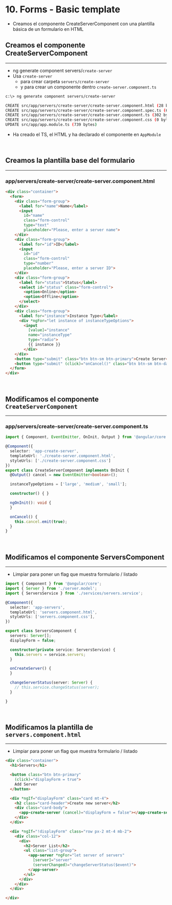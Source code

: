 # 10. Forms - Basic template

- Creamos el componente CreateServerComponent con una plantilla básica
  de un formulario en HTML

## Creamos el componente CreateServerComponent
---

- ng generate component servers/`create-server`
- Usa `create-server`
  - para crear carpeta `servers/create-server`
  - y para crear un componente dentro `create-server.component.ts`

``` bash
c:\> ng generate component servers/create-server

CREATE src/app/servers/create-server/create-server.component.html (28 bytes)
CREATE src/app/servers/create-server/create-server.component.spec.ts (671 bytes)
CREATE src/app/servers/create-server/create-server.component.ts (302 bytes)
CREATE src/app/servers/create-server/create-server.component.css (0 bytes)
UPDATE src/app/app.module.ts (739 bytes)
```
- Ha creado el TS, el HTML y ha declarado el componente en `AppModule`
<br>

## Creamos la plantilla base del formulario
---

### app/servers/create-server/create-server.component.html
``` html
<div class="container">
  <form>
    <div class="form-group">
      <label for="name">Name</label>
      <input
        id="name"
        class="form-control"
        type="text"
        placeholder="Please, enter a server name">
    </div>
    <div class="form-group">
      <label for="id">ID</label>
      <input
        id="id"
        class="form-control"
        type="number"
        placeholder="Please, enter a server ID">
    </div>
    <div class="form-group">
      <label for="status">Status</label>
      <select id="status" class="form-control">
        <option>Online</option>
        <option>Offline</option>
      </select>
    </div>
    <div class="form-group">
      <label for="instance">Instance Type</label>
      <div *ngFor="let instance of instanceTypeOptions">
        <input
          [value]="instance"
          name="instanceType"
          type="radio">
          {{ instance }}
        </div>
    </div>
    <button type="submit" class="btn btn-sm btn-primary">Create Server</button>
    <button type="submit" (click)="onCancel()" class="btn btn-sm btn-danger ml-2">Cancel</button>
  </form>
</div>
```
<br>

## Modificamos el componente `CreateServerComponent`
---

### app/servers/create-server/create-server.component.ts
``` ts
import { Component, EventEmitter, OnInit, Output } from '@angular/core';

@Component({
  selector: 'app-create-server',
  templateUrl: './create-server.component.html',
  styleUrls: ['./create-server.component.css']
})
export class CreateServerComponent implements OnInit {
  @Output() cancel = new EventEmitter<boolean>();

  instanceTypeOptions = ['large', 'medium', 'small'];

  constructor() { }

  ngOnInit(): void {
  }

  onCancel() {
    this.cancel.emit(true);
  }
}
```
<br>

## Modificamos el componente ServersComponent
---

- Limpiar para poner un flag que muestra formulario / listado

``` ts
import { Component } from '@angular/core';
import { Server } from './server.model';
import { ServersService } from './services/servers.service';

@Component({
  selector: 'app-servers',
  templateUrl: 'servers.component.html',
  styleUrls: ['servers.component.css'],
})

export class ServersComponent {
  servers: Server[];
  displayForm = false;

  constructor(private service: ServersService) {
    this.servers = service.servers;
  }

  onCreateServer() {
  }

  changeServerStatus(server: Server) {
    // this.service.changeStatus(server);
  }

}
```
<br>

## Modificamos la plantilla de `servers.component.html`
---

- Limpiar para poner un flag que muestra formulario / listado
``` html
<div class="container">
  <h1>Servers</h1>

  <button class="btn btn-primary"
    (click)="displayForm = true">
    Add Server
  </button>

  <div *ngIf="displayForm" class="card mt-4">
    <h2 class="card-header">Create new server</h2>
    <div class="card-body">
      <app-create-server (cancel)="displayForm = false"></app-create-server>
    </div>
  </div>

  <div *ngIf="!displayForm" class="row px-2 mt-4 mb-2">
    <div class="col-12">
      <div>
        <h2>Server List</h2>
        <ul class="list-group">
          <app-server *ngFor="let server of servers"
            [server]="server"
            (serverChanged)="changeServerStatus($event)">
          </app-server>
        </ul>
      </div>
    </div>
  </div>

</div>
```
<br>
